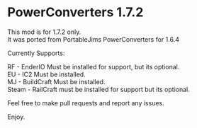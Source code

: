 PowerConverters 1.7.2<br /> 
=====================

This mod is for 1.7.2 only.<br /> 
It was ported from PortableJims PowerConverters for 1.6.4<br /> 

Currently Supports:<br /> 

RF - EnderIO Must be installed for support, but its optional.<br /> 
EU - IC2 Must be installed.<br /> 
MJ - BuildCraft Must be installed.<br /> 
Steam - RailCraft must be installed for support but its optional.<br /> 

Feel free to make pull requests and report any issues.<br /> 

Enjoy.<br /> 
